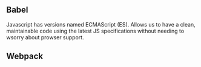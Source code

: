 
## Babel
Javascript has versions named ECMAScript (ES). Allows us to have a clean, maintainable code using the latest JS specifications without needing to wsorry about prowser support.

## Webpack


